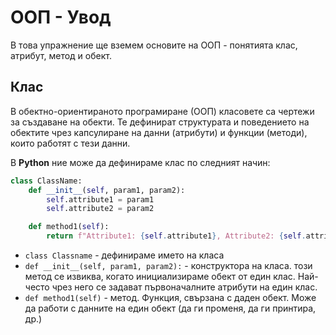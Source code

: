 # ООП - Увод

 В това упражнение ще вземем основите на ООП - понятията клас, атрибут, метод и обект.

## Клас

В обектно-ориентираното програмиране (ООП) класовете са чертежи за създаване на обекти. Те дефинират структурата и поведението на обектите чрез капсулиране на данни (атрибути) и функции (методи), които работят с тези данни.

В **Python** ние може да дефинираме клас по следният начин:

```python
class ClassName:
    def __init__(self, param1, param2):
        self.attribute1 = param1
        self.attribute2 = param2

    def method1(self):
        return f"Attribute1: {self.attribute1}, Attribute2: {self.attribute2}"

```

- `class Classname` - дефинираме името на класа
- `def __init__(self, param1, param2):` - конструктора на класа. този метод се извиква, когато инициализираме обект от един клас. Най-често чрез него се задават първоначалните атрибути на един клас.
- `def method1(self)` - метод. Функция, свързана с даден обект. Може да работи с данните на един обект (да ги променя, да ги принтира, др.)
